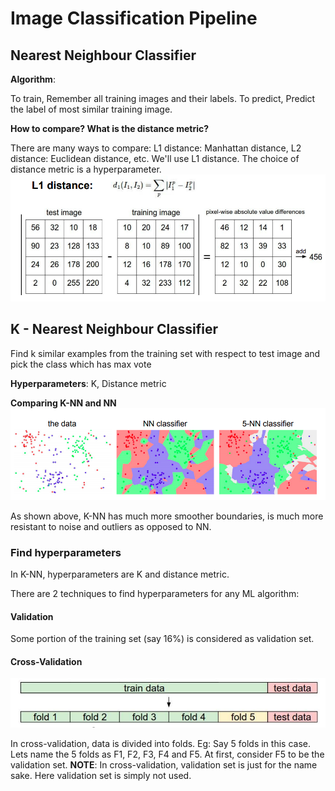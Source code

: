# Image Classification Pipeline

## Nearest Neighbour Classifier

**Algorithm**:

To train, Remember all training images and their labels. To predict, Predict the label of most similar training image.

**How to compare? What is the distance metric?**

There are many ways to compare: L1 distance: Manhattan distance, L2 distance: Euclidean distance, etc. We'll use L1 distance. The choice of distance metric is a hyperparameter.
![1](/lectures/img/lec_2/1.png)

## K - Nearest Neighbour Classifier

Find k similar examples from the training set with respect to test image and pick the class which has max vote

**Hyperparameters**: K, Distance metric

**Comparing K-NN and NN**
![2](/lectures/img/lec_2/2.png)

As shown above, K-NN has much more smoother boundaries, is much more resistant to noise and outliers as opposed to NN.

### Find hyperparameters

In K-NN, hyperparameters are K and distance metric.

There are 2 techniques to find hyperparameters for any ML algorithm:

#### Validation

Some portion of the training set (say 16%) is considered as validation set.

#### Cross-Validation

![3](/lectures/img/lec_2/3.png)

In cross-validation, data is divided into folds. Eg: Say 5 folds in this case.
Lets name the 5 folds as F1, F2, F3, F4 and F5.
At first, consider F5 to be the validation set. **NOTE**: In cross-validation, validation set is just for the name sake. Here validation set is simply not used.

